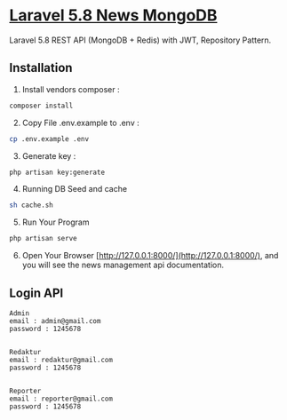 
# [Laravel 5.8 News MongoDB](https://github.com/lukisanjaya/laravel-restapi-crud-mongodb-redis-caching-)

Laravel 5.8 REST API (MongoDB + Redis) with JWT, Repository Pattern.

## Installation

1. Install vendors composer :

```bash
composer install
```

2. Copy File .env.example to .env :

```bash
cp .env.example .env
```

3. Generate key :

```bash
php artisan key:generate
```

4. Running DB Seed and cache
```bash
sh cache.sh
```

5. Run Your Program
```bash
php artisan serve
```

6. Open Your Browser [http://127.0.0.1:8000/](http://127.0.0.1:8000/), and you will see the news management api documentation.


## Login API

```text
Admin
email : admin@gmail.com
password : 1245678


Redaktur
email : redaktur@gmail.com
password : 1245678


Reporter
email : reporter@gmail.com
password : 1245678
```
